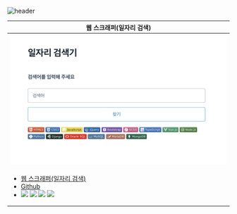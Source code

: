 ![header](https://capsule-render.vercel.app/api?type=waving&color=4078c0&height=180&section=header&text=Backend%20practice&fontSize=45&animation=fadeIn&fontAlignY=38&desc=Frontend16&descAlignY=55&descAlign=85)

| 웹 스크래퍼(일자리 검색) |
|----------------------|
|<img src="https://raw.githubusercontent.com/yonghun16/job_scrapper/main/front_page.png" width=825px />|
|<ul><li><a href="https://jobscrapper.yonghun16.repl.co/"> 웹 스크래퍼(일자리 검색) </a></li><li><a href="https://github.com/yonghun16/job_scrapper"> Github </a></li><li><!-- HTML --><a href="https://html.spec.whatwg.org/"><img src="https://img.shields.io/badge/HTML5-E34F26?style=flat&logo=HTML5&logoColor=white" /></a> <!-- CSS --><a href="https://www.w3.org/Style/CSS/"><img src="https://img.shields.io/badge/CSS3-1572B6?style=flat&logo=CSS3&logoColor=white" /></a> <!-- Python --> <a href="https://www.python.org/"><img src="https://img.shields.io/badge/Python-3876AB?style=flat&logo=Python&logoColor=white" /></a> <!-- Flask --><a href="https://flask.palletsprojects.com/"><img src="https://img.shields.io/badge/Flask-0C7963?style=flat&logo=Flask&logoColor=white" /></a></li></ul>|
